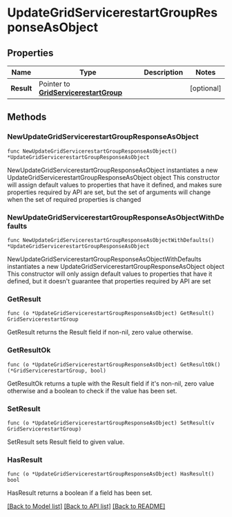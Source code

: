 # UpdateGridServicerestartGroupResponseAsObject

## Properties

Name | Type | Description | Notes
------------ | ------------- | ------------- | -------------
**Result** | Pointer to [**GridServicerestartGroup**](GridServicerestartGroup.md) |  | [optional] 

## Methods

### NewUpdateGridServicerestartGroupResponseAsObject

`func NewUpdateGridServicerestartGroupResponseAsObject() *UpdateGridServicerestartGroupResponseAsObject`

NewUpdateGridServicerestartGroupResponseAsObject instantiates a new UpdateGridServicerestartGroupResponseAsObject object
This constructor will assign default values to properties that have it defined,
and makes sure properties required by API are set, but the set of arguments
will change when the set of required properties is changed

### NewUpdateGridServicerestartGroupResponseAsObjectWithDefaults

`func NewUpdateGridServicerestartGroupResponseAsObjectWithDefaults() *UpdateGridServicerestartGroupResponseAsObject`

NewUpdateGridServicerestartGroupResponseAsObjectWithDefaults instantiates a new UpdateGridServicerestartGroupResponseAsObject object
This constructor will only assign default values to properties that have it defined,
but it doesn't guarantee that properties required by API are set

### GetResult

`func (o *UpdateGridServicerestartGroupResponseAsObject) GetResult() GridServicerestartGroup`

GetResult returns the Result field if non-nil, zero value otherwise.

### GetResultOk

`func (o *UpdateGridServicerestartGroupResponseAsObject) GetResultOk() (*GridServicerestartGroup, bool)`

GetResultOk returns a tuple with the Result field if it's non-nil, zero value otherwise
and a boolean to check if the value has been set.

### SetResult

`func (o *UpdateGridServicerestartGroupResponseAsObject) SetResult(v GridServicerestartGroup)`

SetResult sets Result field to given value.

### HasResult

`func (o *UpdateGridServicerestartGroupResponseAsObject) HasResult() bool`

HasResult returns a boolean if a field has been set.


[[Back to Model list]](../README.md#documentation-for-models) [[Back to API list]](../README.md#documentation-for-api-endpoints) [[Back to README]](../README.md)


